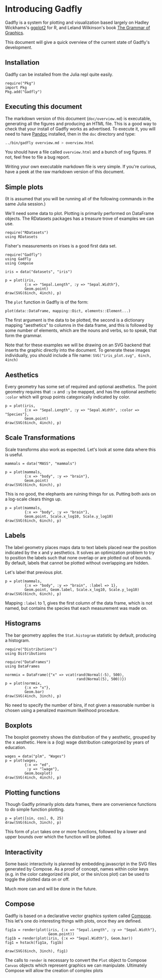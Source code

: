 
# Introducing Gadfly

Gadfly is a system for plotting and visualization based largely on Hadley
Wickhams's [ggplot2](http://ggplot2.org/) for R, and Leland Wilkinson's book
[The Grammar of Graphics](http://www.cs.uic.edu/~wilkinson/TheGrammarOfGraphics/GOG.html).

This document will give a quick overview of the current state of Gadfly's
development.

## Installation

Gadfly can be installed from the Julia repl quite easily.

```{.julia execute="false"}
require("Pkg")
import Pkg
Pkg.add("Gadfly")
```

## Executing this document

The markdown version of this document (`doc/overview.md`) is executable,
generating all the figures and producing an HTML file. This is a good way to
check that your install of Gadfly works as advertised. To execute it, you will
need to have [Pandoc](http://johnmacfarlane.net/pandoc/) installed, then in the
`doc` directory and type:

```{.bash execute="false"}
../bin/gadfly overview.md > overview.html
```

You should have a file called `overview.html` and a bunch of svg figures. If
not, feel free to file a bug report.

Writing your own executable markdown file is very simple. If you're curious, have
a peek at the raw markdown version of this document.


## Simple plots

(It is assumed that you will be running all of the following commands in the
same Julia session.)

We'll need some data to plot. Plotting is primarily performed on DataFrame
objects. The RDatasets packages has a treasure trove of examples we can use.

```{.julia}
require("RDatasets")
using RDatasets
```

Fisher's measurements on irises is a good first data set.

```{.julia .img}
require("Gadfly")
using Gadfly
using Compose

iris = data("datasets", "iris")

p = plot(iris,
         {:x => "Sepal.Length", :y => "Sepal.Width"},
         Geom.point)
draw(SVG(6inch, 4inch), p)
```

The `plot` function in Gadfly is of the form:

```{.julia execute="false"}
plot(data::DataFrame, mapping::Dict, elements::Element...)
```

The first argument is the data to be plotted, the second is a dictionary
mapping "aesthetics" to columns in the data frame, and this is followed by some
number of elements, which are the nouns and verbs, so to speak, that form the
grammar.

Note that for these examples we will be drawing on an SVG backend that inserts
the graphic directly into the document. To generate these images individually,
you should include a file name: `SVG("iris_plot.svg", 6inch, 4inch)`

## Aesthetics

Every geometry has some set of required and optional aesthetics. The point
geometry requires that `:x` and `:y` be mapped, and has the optional aesthetic
`:color` which will group points categorically indicated by color.

```{.julia .img}
p = plot(iris,
         {:x => "Sepal.Length", :y => "Sepal.Width", :color => "Species"},
         Geom.point)
draw(SVG(6inch, 4inch), p)
```

## Scale Transformations

Scale transforms also work as expected. Let's look at some data where this is
useful.

```{.julia .img}
mammals = data("MASS", "mammals")

p = plot(mammals,
         {:x => "body", :y => "brain"},
         Geom.point)
draw(SVG(6inch, 6inch), p)
```

This is no good, the elephants are ruining things for us. Putting both axis on a
log-scale clears things up.

```{.julia .img}
p = plot(mammals,
         {:x => "body", :y => "brain"},
         Geom.point, Scale.x_log10, Scale.y_log10)
draw(SVG(6inch, 6inch), p)
```

## Labels

The label geometry places maps data to text labels placed near the position
indicated by the x and y aesthetics. It solves an optimization problem to try to
position the labels such that none overlap or are plotted out of bounds. By
default, labels that cannot be plotted without overlapping are hidden.

Let's label that previous plot.

```{.julia .img}
p = plot(mammals,
         {:x => "body", :y => "brain", :label => 1},
         Geom.point, Geom.label, Scale.x_log10, Scale.y_log10)
draw(SVG(6inch, 6inch), p)
```

Mapping `:label` to 1, gives the first column of the data frame, which is not
named, but contains the species that each measurement was made on.


## Histograms

The bar geometry applies the `Stat.histogram` statistic by default, producing a
histogram.

```{.julia .img}
require("Distributions")
using Distributions

require("DataFrames")
using DataFrames

normmix = DataFrame({"x" => vcat(rand(Normal(-5), 500),
                                 rand(Normal(5), 500))})
p = plot(normmix,
         {:x => "x"},
         Geom.bar)
draw(SVG(4inch, 3inch), p)
```

No need to specify the number of bins, if not given a reasonable number is
chosen using a penalized maximum likelihood procedure.


## Boxplots

The boxplot geometry shows the distribution of the y aesthetic, grouped by the x
aesthetic. Here is a (log) wage distribution categorized by years of education.

```{.julia .img}
wages = data("plm", "Wages")
p = plot(wages,
         {:x => "ed",
          :y => "lwage"},
         Geom.boxplot)
draw(SVG(4inch, 4inch), p)
```

## Plotting functions

Though Gadfly primarily plots data frames, there are convenience functions to do
simple function plotting.

```{.julia .img}
p = plot([sin, cos], 0, 25)
draw(SVG(6inch, 3inch), p)
```

This form of `plot` takes one or more functions, followed by a lower and upper
bounds over which the function will be plotted.


## Interactivity

Some basic interactivity is planned by embedding javascript in the SVG files
generated by Compose. As a proof of concept, names within color keys (e.g. in
the color categorized iris plot, or the sin/cos plot) can be used to toggle the
plotted data on or off.

Much more can and will be done in the future.

## Compose

Gadfly is based on a declarative vector graphics system called
[Compose](https://github.com/dcjones/Compose.jl). This let's one do interesting
things with plots, once they are defined.

```{.julia .img}
fig1a = render(plot(iris, {:x => "Sepal.Length", :y => "Sepal.Width"},
                    Geom.point))
fig1b = render(plot(iris, {:x => "Sepal.Width"}, Geom.bar))
fig1 = hstack(fig1a, fig1b)

draw(SVG(6inch, 3inch), fig1)
```

The calls to `render` is necessary to convert the `Plot` object to Compose
`Canvas` objects which represent graphics we can manipulate. Ultimately Compose
will allow the creation of complex plots




